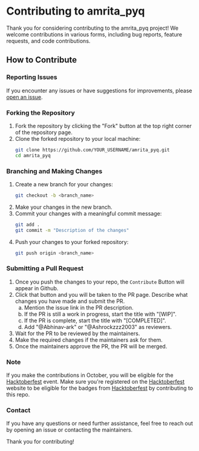 # Contributing to amrita_pyq

Thank you for considering contributing to the amrita_pyq project! We welcome contributions in various forms, including bug reports, feature requests, and code contributions.

## How to Contribute

### Reporting Issues

If you encounter any issues or have suggestions for improvements, please [open an issue](https://github.com/CSE-25/amrita_pyq/issues).

### Forking the Repository

1. Fork the repository by clicking the "Fork" button at the top right corner of the repository page.
2. Clone the forked repository to your local machine:
    ```bash
    git clone https://github.com/YOUR_USERNAME/amrita_pyq.git
    cd amrita_pyq
    ```

### Branching and Making Changes

1. Create a new branch for your changes:
    ```bash
    git checkout -b <branch_name>
    ```
2. Make your changes in the new branch.
3. Commit your changes with a meaningful commit message:
    ```bash
    git add .
    git commit -m "Description of the changes"
    ```
4. Push your changes to your forked repository:
    ```bash
    git push origin <branch_name>
    ```
    
### Submitting a Pull Request

1. Once you push the changes to your repo, the `Contribute` Button will appear in Github.
2. Click that button and you will be taken to the PR page. Describe what changes you have made and submit the PR.
    <ol type="a">  
        <li>Mention the issue link in the PR description.</li>  
        <li>If the PR is still a work in progress, start the title with "[WIP]".</li>  
        <li>If the PR is complete, start the title with "[COMPLETED]".</li>  
        <li>Add "@Abhinav-ark" or "@Ashrockzzz2003" as reviewers.</li>  
    </ol> 
3. Wait for the PR to be reviewed by the maintainers.
4. Make the required changes if the maintainers ask for them.
5. Once the maintainers approve the PR, the PR will be merged.

### Note

If you make the contributions in October, you will be eligible for the [Hacktoberfest](https://hacktoberfest.com) event. Make sure you're registered on the [Hacktoberfest](https://hacktoberfest.com) website to be eligible for the badges from [Hacktoberfest](https://hacktoberfest.com) by contributing to this repo.

<!-- 
### Code of Conduct

This project adheres to a [Code of Conduct](CODE_OF_CONDUCT.md). By participating, you are expected to uphold this code. 
-->

### Contact

If you have any questions or need further assistance, feel free to reach out by opening an issue or contacting the maintainers.

Thank you for contributing!
